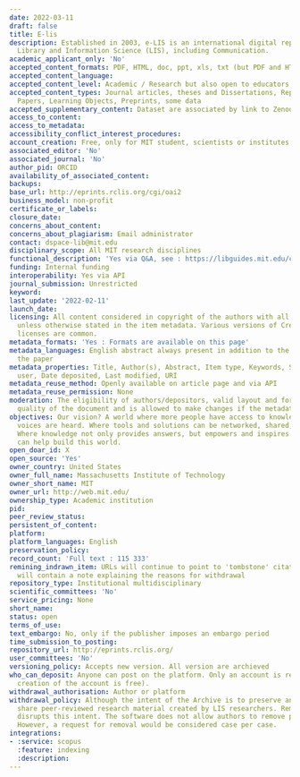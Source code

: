 ```yaml
---
date: 2022-03-11
draft: false
title: E-lis
description: Established in 2003, e-LIS is an international digital repository for
  Library and Information Science (LIS), including Communication.
academic_applicant_only: 'No'
accepted_content_formats: PDF, HTML, doc, ppt, xls, txt (but PDF and HTML are preferred)
accepted_content_language:
accepted_content_level: Academic / Research but also open to educators
accepted_content_types: Journal articles, theses and Dissertations, Reports and Working
  Papers, Learning Objects, Preprints, some data
accepted_supplementary_content: Dataset are associated by link to Zenodo (E-LIS Community)
access_to_content:
access_to_metadata:
accessibility_conflict_interest_procedures:
account_creation: Free, only for MIT student, scientists or institutes linked to MIT
associated_editor: 'No'
associated_journal: 'No'
author_pid: ORCID
availability_of_associated_content:
backups:
base_url: http://eprints.rclis.org/cgi/oai2
business_model: non-profit
certificate_or_labels:
closure_date:
concerns_about_content:
concerns_about_plagiarism: Email administrator
contact: dspace-lib@mit.edu
disciplinary_scope: All MIT research disciplines
functional_description: 'Yes via Q&A, see : https://libguides.mit.edu/c.php?g=176372&p=1158910'
funding: Internal funding
interoperability: Yes via API
journal_submission: Unrestricted
keyword:
last_update: '2022-02-11'
launch_date:
licensing: All content considered in copyright of the authors with all rights reserved,
  unless otherwise stated in the item metadata. Various versions of Creative Commons
  licenses are common.
metadata_formats: 'Yes : Formats are available on this page'
metadata_languages: English abstract always present in addition to the language of
  the paper
metadata_properties: Title, Author(s), Abstract, Item type, Keywords, Subjects, Depositing
  user, Date deposited, Last modified, URI
metadata_reuse_method: Openly available on article page and via API
metadata_reuse_permission: None
moderation: The eligibility of authors/depositors, valid layout and format, metadata
  quality of the document and is allowed to make changes if the metadata are incorrect.
objectives: Our vision? A world where more people have access to knowledge and more
  voices are heard. Where tools and solutions can be networked, shared, and “hacked.”
  Where knowledge not only provides answers, but empowers and inspires. We think libraries
  can help build this world.
open_doar_id: X
open_source: 'Yes'
owner_country: United States
owner_full_name: Massachusetts Institute of Technology
owner_short_name: MIT
owner_url: http://web.mit.edu/
ownership_type: Academic institution
pid:
peer_review_status:
persistent_of_content:
platform:
platform_languages: English
preservation_policy:
record_count: 'Full text : 115 333'
remining_indrawn_item: URLs will continue to point to 'tombstone' citations. URLs
  will contain a note explaining the reasons for withdrawal
repository_type: Institutional multidisciplinary
scientific_committees: 'No'
service_pricing: None
short_name:
status: open
terms_of_use:
text_embargo: No, only if the publisher imposes an embargo period
time_submission_to_posting:
repository_url: http://eprints.rclis.org/
user_committees: 'No'
versioning_policy: Accepts new version. All version are archieved
who_can_deposit: Anyone can post on the platform. Only an account is required ( The
  creation of the account is free).
withdrawal_authorisation: Author or platform
withdrawal_policy: Although the intent of the Archive is to preserve and globally
  share peer-reviewed research material created by LIS researchers. Removal of material
  disrupts this intent. The software does not allow authors to remove papers automatically.
  However, a request for removal would be considered case per case.
integrations:
- :service: scopus
  :feature: indexing
  :description:
---
```



